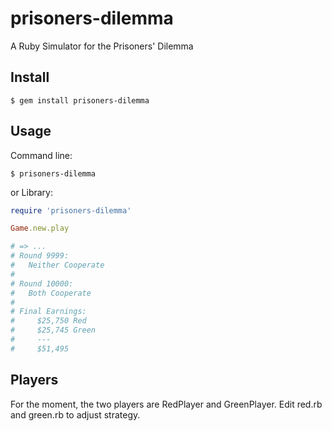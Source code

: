 prisoners-dilemma
=================

A Ruby Simulator for the Prisoners' Dilemma

## Install

`$ gem install prisoners-dilemma`

## Usage

Command line:

`$ prisoners-dilemma`

or Library:

```ruby
require 'prisoners-dilemma'

Game.new.play

# => ...
# Round 9999:
#   Neither Cooperate
# 
# Round 10000:
#   Both Cooperate
#
# Final Earnings:
#	  $25,750 Red
#	  $25,745 Green
#	  ---
#	  $51,495
```

## Players

For the moment, the two players are RedPlayer and GreenPlayer. Edit red.rb and green.rb to adjust strategy.